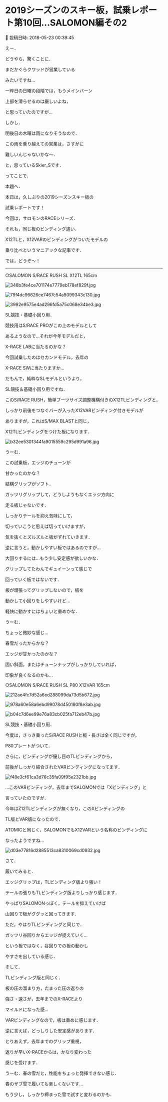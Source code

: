 # 2019シーズンのスキー板，試乗レポート第10回…SALOMON編その2

📅 投稿日時: 2018-05-23 00:39:45

えー．


どうやら，驚くことに．


まだかぐらクワッドが営業している


みたいですね…


一昨日の日曜の段階では，もうメインバーン


上部を滑らせるのは厳しいよね，


と思っていたのですが…





しかし．


明後日の木曜は雨になりそうなので．


この雨を乗り越えての営業は，さすがに


難しいんじゃないかな～．


と，思っているSkier_Sです．





ってことで．


本題へ．





本日は，久しぶりの2019シーズンスキー板の


試乗レポートです！





今回は，サロモンのRACEシリーズ．


それも，同じ板のビンディング違い．


X12TLと，X12VARのビンディングがついたモデルの


乗り比べというマニアックな記事です．





では，どうぞ～！[]()


----





○SALOMON S/RACE RUSH SL X12TL 165cm







![348b3fe4ce701174e7779eb178ef829f.jpg](images/348b3fe4ce701174e7779eb178ef829f.jpg)









![79f4dc96626ce7467c54a9099343c130.jpg](images/79f4dc96626ce7467c54a9099343c130.jpg)









![3992e9575e4ad296fd5a75c068e34be3.jpg](images/3992e9575e4ad296fd5a75c068e34be3.jpg)







SL競技・基礎小回り用．





競技用はS/RACE PROがこの上のモデルとして


あるようなので…それが今年モデルだと，


X-RACE LABに当たるのかな？





今回試乗したのはセカンドモデル，去年の


X-RACE SWに当たりますか…


だもんで，純粋なSLモデルというより，


SL競技＆基礎小回り用ですね．





このS/RACE RUSH，簡単ブーツサイズ調整機構付きのX12TLビンディングと，


しっかり前後をつなぐバーが入ったX12VARビンディング付きモデルが


ありますが，これはS/MAX BLASTと同じ，


X12TLビンディングをつけた板になります．




![b32ee5301344fa9015559c295d991a96.jpg](images/b32ee5301344fa9015559c295d991a96.jpg)







うーむ．


この試乗板，エッジのチューンが


甘かったのかな？


結構グリップがソフト．


ガッツリグリップして，どうしようもなくエッジ方向に


走る板じゃないです．


しっかりテールを抑え気味にして，


切っていこうと思えば切っていけますが，


気を抜くとズルズルと板がずれていきます．


逆に言うと，動かしやすい板ではあるのですが…





大回りするには…もう少し安定感が欲しいかな．


グリップしてたわんでギュイーンって感じで


回っていく板ではないです．





板が頑張ってグリップしないので，板を


動かして小回りをしやすいけど…


軽快に動かすにはちょいと重めかな．





うーむ．


ちょっと微妙な感じ…


春雪だったからかな？


エッジが甘かったのかな？


固い斜面，またはチューンナップがしっかりしていれば，


印象が良くなるのかも…[]()








○SALOMON S/RACE RUSH SL P80 X12VAR 165cm







![212ae4fc7d52a6ed288099da73d5b672.jpg](images/212ae4fc7d52a6ed288099da73d5b672.jpg)









![978a60e58a6ebd99078d450180f8e3ab.jpg](images/978a60e58a6ebd99078d450180f8e3ab.jpg)









![b04c7d6ee99e76a83cb025fa712eb47b.jpg](images/b04c7d6ee99e76a83cb025fa712eb47b.jpg)







SL競技・基礎小回り用．





今度は，さっき乗ったS/RACE RUSHと板・長さは全く同じですが，


P80プレートがついて．


さらに，ビンディングが優し目のTLビンディングから，


前後がしっかり結合されたVARビンディングになってます．




![f48e3cf61ca3d76c35fa09f95e2321bb.jpg](images/f48e3cf61ca3d76c35fa09f95e2321bb.jpg)




…このVARビンディング，去年までSALOMONでは「Xビンディング」と


言っていたのですが．


今年はZ12TLビンディングが無くなり，このXビンディングの


TL版とVAR版になったので．


ATOMICと同じく，SALOMONでもX12VARという名称のビンディングに


なったようですね…




![d03e77816d2885513ca8310069cd0932.jpg](images/d03e77816d2885513ca8310069cd0932.jpg)







さて．


履いてみると．


エッジグリップは，TLビンディング版より強い！


テールの張りもTLビンディング版よりしっかり感じます．


やっぱりSALOMONっぽく，テールを抑えていけば


山回りで板がググッと回ってきます．





ただ，やはりTLビンディングと同じで．


ガッツリ谷回りからエッジが捉えていく…


という板ではなく，谷回りでの板の動かし


やすさを出している感じ．





そして．


TLビンディング版と同じく．


板の圧の溜まり方，たまった圧の返りの


強さ・速さが，去年までのX-RACEより


マイルドになった感…





VARビンディングなので，板は重めに感じます．


逆に言えば，どっしりした安定感があります．





とりあえず，去年までのグリップ重視，


返りが早いX-RACEからは，かなり変わった


感じを受けます．





うーむ．春の雪だと，性能をちょっと発揮できない感じ．


春のザブ雪で履いても楽しくないです…


もう少し，しっかり締まった雪で試すと変わるのかも．
